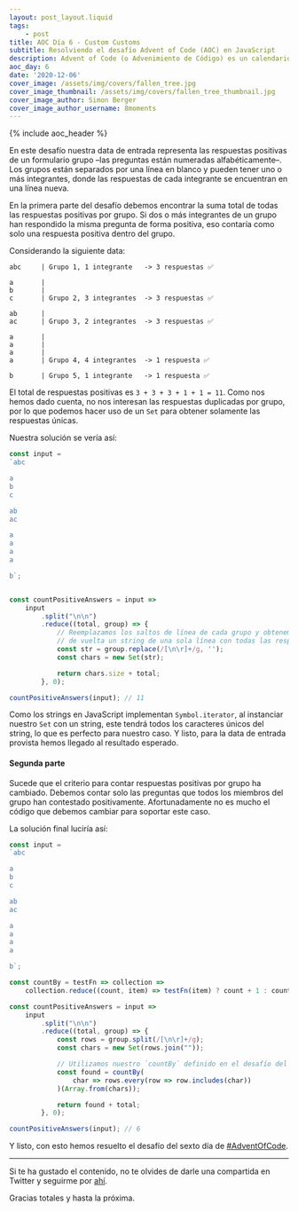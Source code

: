 ```yaml
---
layout: post_layout.liquid
tags:
    - post
title: AOC Día 6 - Custom Customs
subtitle: Resolviendo el desafío Advent of Code (AOC) en JavaScript
description: Advent of Code (o Advenimiento de Código) es un calendario de advenimiento de pequeños desafíos de programación que pueden ser resueltos en cualquier lenguaje de programación.
aoc_day: 6
date: '2020-12-06'
cover_image: /assets/img/covers/fallen_tree.jpg
cover_image_thumbnail: /assets/img/covers/fallen_tree_thumbnail.jpg
cover_image_author: Simon Berger
cover_image_author_username: 8moments
---
```


{% include aoc_header %}

En este desafío nuestra data de entrada representa las respuestas positivas de un formulario  grupo –las preguntas están numeradas alfabéticamente–. Los grupos están separados por una línea en blanco y pueden tener uno o más integrantes, donde las respuestas de cada integrante se encuentran en una línea nueva.

En la primera parte del desafío debemos encontrar la suma total de todas las respuestas positivas por grupo. Si dos o más integrantes de un grupo han respondido la misma pregunta de forma positiva, eso contaría como solo una respuesta positiva dentro del grupo.

Considerando la siguiente data:
```
abc     | Grupo 1, 1 integrante   -> 3 respuestas ✅

a       |
b       |
c       | Grupo 2, 3 integrantes  -> 3 respuestas ✅

ab      |
ac      | Grupo 3, 2 integrantes  -> 3 respuestas ✅  

a       |
a       |
a       |
a       | Grupo 4, 4 integrantes  -> 1 respuesta ✅  

b       | Grupo 5, 1 integrante   -> 1 respuesta ✅  
```

El total de respuestas positivas es `3 + 3 + 3 + 1 + 1 = 11`. Como nos hemos dado cuenta, no nos interesan las respuestas duplicadas por grupo, por lo que podemos hacer uso de un `Set` para obtener solamente las respuestas únicas.

Nuestra solución se vería así:

```javascript
const input =
`abc

a
b
c

ab
ac

a
a
a
a

b`;


const countPositiveAnswers = input => 
    input
        .split("\n\n")
        .reduce((total, group) => {
            // Reemplazamos los saltos de línea de cada grupo y obtenemos
            // de vuelta un string de una sola línea con todas las respuestas del grupo
            const str = group.replace(/[\n\r]+/g, '');
            const chars = new Set(str);

            return chars.size + total;
        }, 0);

countPositiveAnswers(input); // 11
```

Como los strings en JavaScript implementan `Symbol.iterator`, al instanciar nuestro `Set` con un string, este tendrá todos los caracteres únicos del string, lo que es perfecto para nuestro caso. Y listo, para la data de entrada provista hemos llegado al resultado esperado.

#### Segunda parte

Sucede que el criterio para contar respuestas positivas por grupo ha cambiado. Debemos contar solo las preguntas que todos los miembros del grupo han contestado positivamente. Afortunadamente no es mucho el código que debemos cambiar para soportar este caso.

La solución final luciría así:

```javascript
const input =
`abc

a
b
c

ab
ac

a
a
a
a

b`;

const countBy = testFn => collection =>
    collection.reduce((count, item) => testFn(item) ? count + 1 : count, 0);

const countPositiveAnswers = input => 
    input
        .split("\n\n")
        .reduce((total, group) => {
            const rows = group.split(/[\n\r]+/g);
            const chars = new Set(rows.join(""));

            // Utilizamos nuestro `countBy` definido en el desafío del día 4
            const found = countBy(
                char => rows.every(row => row.includes(char))
            )(Array.from(chars));

            return found + total;
        }, 0);

countPositiveAnswers(input); // 6
```

Y listo, con esto hemos resuelto el desafío del sexto día de [#AdventOfCode](https://twitter.com/hashtag/AdventOfCode).

___

Si te ha gustado el contenido, no te olvides de darle una compartida en Twitter y seguirme por [ahí](https://twitter.com/daslaf).

Gracias totales y hasta la próxima.
